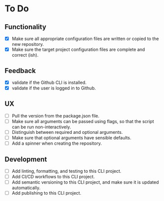 # To Do

## Functionality

- [x] Make sure all appropriate configuration files are written or copied to the new repository.
- [x] Make sure the target project configuration files are complete and correct (ish).

## Feedback

- [x] validate if the Github CLI is installed.
- [x] validate if the user is logged in to Github.

## UX

- [ ] Pull the version from the package.json file.
- [ ] Make sure all arguments can be passed using flags, so that the script can be run non-interactively.
- [ ] Distinguish between required and optional arguments.
- [ ] Make sure that optional arguments have sensible defaults.
- [ ] Add a spinner when creating the repository.

## Development

- [ ] Add linting, formatting, and testing to this CLI project.
- [ ] Add CI/CD workflows to this CLI project.
- [ ] Add semantic versioning to this CLI project, and make sure it is updated automatically.
- [ ] Add publishing to this CLI project.
